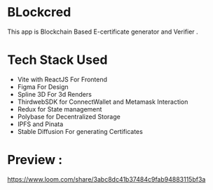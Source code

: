 # BLockcred
This app is Blockchain Based E-certificate generator and Verifier .
# Tech Stack Used
- Vite with ReactJS For Frontend
- Figma For Design
- Spline 3D For 3d Renders
- ThirdwebSDK for ConnectWallet and Metamask Interaction
- Redux for State management
- Polybase for Decentralized Storage
- IPFS and Pinata
- Stable Diffusion For generating Certificates

# Preview : 
https://www.loom.com/share/3abc8dc41b37484c9fab94883115bf3a
